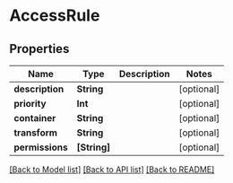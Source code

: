 # AccessRule

## Properties
Name | Type | Description | Notes
------------ | ------------- | ------------- | -------------
**description** | **String** |  | [optional] 
**priority** | **Int** |  | [optional] 
**container** | **String** |  | [optional] 
**transform** | **String** |  | [optional] 
**permissions** | **[String]** |  | [optional] 

[[Back to Model list]](../README.md#documentation-for-models) [[Back to API list]](../README.md#documentation-for-api-endpoints) [[Back to README]](../README.md)


